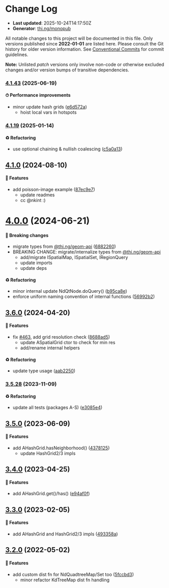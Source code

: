 # Change Log

- **Last updated**: 2025-10-24T14:17:50Z
- **Generator**: [thi.ng/monopub](https://thi.ng/monopub)

All notable changes to this project will be documented in this file.
Only versions published since **2022-01-01** are listed here.
Please consult the Git history for older version information.
See [Conventional Commits](https://conventionalcommits.org/) for commit guidelines.

**Note:** Unlisted _patch_ versions only involve non-code or otherwise excluded changes
and/or version bumps of transitive dependencies.

### [4.1.43](https://github.com/thi-ng/umbrella/tree/@thi.ng/geom-accel@4.1.43) (2025-06-19)

#### ⏱ Performance improvements

- minor update hash grids ([e6d572a](https://github.com/thi-ng/umbrella/commit/e6d572a))
  - hoist local vars in hotspots

### [4.1.19](https://github.com/thi-ng/umbrella/tree/@thi.ng/geom-accel@4.1.19) (2025-01-14)

#### ♻️ Refactoring

- use optional chaining & nullish coalescing ([c5a0a13](https://github.com/thi-ng/umbrella/commit/c5a0a13))

## [4.1.0](https://github.com/thi-ng/umbrella/tree/@thi.ng/geom-accel@4.1.0) (2024-08-10)

#### 🚀 Features

- add poisson-image example ([87ec9e7](https://github.com/thi-ng/umbrella/commit/87ec9e7))
  - update readmes
  - cc @nkint :)

# [4.0.0](https://github.com/thi-ng/umbrella/tree/@thi.ng/geom-accel@4.0.0) (2024-06-21)

#### 🛑 Breaking changes

- migrate types from [@thi.ng/geom-api](https://github.com/thi-ng/umbrella/tree/main/packages/geom-api) ([6882260](https://github.com/thi-ng/umbrella/commit/6882260))
- BREAKING CHANGE: migrate/internalize types from [@thi.ng/geom-api](https://github.com/thi-ng/umbrella/tree/main/packages/geom-api)
  - add/migrate ISpatialMap, ISpatialSet, IRegionQuery
  - update imports
  - update deps

#### ♻️ Refactoring

- minor internal update NdQtNode.doQuery() ([b95ca8e](https://github.com/thi-ng/umbrella/commit/b95ca8e))
- enforce uniform naming convention of internal functions ([56992b2](https://github.com/thi-ng/umbrella/commit/56992b2))

## [3.6.0](https://github.com/thi-ng/umbrella/tree/@thi.ng/geom-accel@3.6.0) (2024-04-20)

#### 🚀 Features

- fix [#463](https://github.com/thi-ng/umbrella/issues/463), add grid resolution check ([8688ad5](https://github.com/thi-ng/umbrella/commit/8688ad5))
  - update ASpatialGrid ctor to check for min res
  - add/rename internal helpers

#### ♻️ Refactoring

- update type usage ([aab2250](https://github.com/thi-ng/umbrella/commit/aab2250))

### [3.5.28](https://github.com/thi-ng/umbrella/tree/@thi.ng/geom-accel@3.5.28) (2023-11-09)

#### ♻️ Refactoring

- update all tests (packages A-S) ([e3085e4](https://github.com/thi-ng/umbrella/commit/e3085e4))

## [3.5.0](https://github.com/thi-ng/umbrella/tree/@thi.ng/geom-accel@3.5.0) (2023-06-09)

#### 🚀 Features

- add AHashGrid.hasNeighborhood() ([4378125](https://github.com/thi-ng/umbrella/commit/4378125))
  - update HashGrid2/3 impls

## [3.4.0](https://github.com/thi-ng/umbrella/tree/@thi.ng/geom-accel@3.4.0) (2023-04-25)

#### 🚀 Features

- add AHashGrid.get()/has() ([e94af0f](https://github.com/thi-ng/umbrella/commit/e94af0f))

## [3.3.0](https://github.com/thi-ng/umbrella/tree/@thi.ng/geom-accel@3.3.0) (2023-02-05)

#### 🚀 Features

- add AHashGrid and HashGrid2/3 impls ([493358a](https://github.com/thi-ng/umbrella/commit/493358a))

## [3.2.0](https://github.com/thi-ng/umbrella/tree/@thi.ng/geom-accel@3.2.0) (2022-05-02)

#### 🚀 Features

- add custom dist fn for NdQuadtreeMap/Set too ([5fccbd3](https://github.com/thi-ng/umbrella/commit/5fccbd3))
  - minor refactor KdTreeMap dist fn handling
